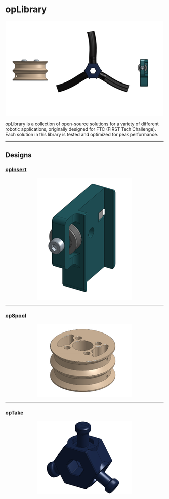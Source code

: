 # opLibrary

<p align="center">
  <img src="/Images/opLib.png" alt="Insert ISO" width="500">
</p>

opLibrary is a collection of open-source solutions for a variety of different robotic applications, originally designed for FTC (FIRST Tech Challenge). Each solution in this library is tested and optimized for peak performance.

---

## Designs

### [opInsert](opInsert/)
<p align="center">
  <img src="/opInsert/Images/InsertISO.png" alt="opInsert" width="300">
</p>

---

### [opSpool](opSpool/)
<p align="center">
  <img src="/opSpool/Images/opSpoolISO.png" alt="opSpool" width="300">
</p>

---

### [opTake](opTake/)
<p align="center">
  <img src="/opTake/Images/opTakeBISO.png" alt="opTake" width="300">
</p>
